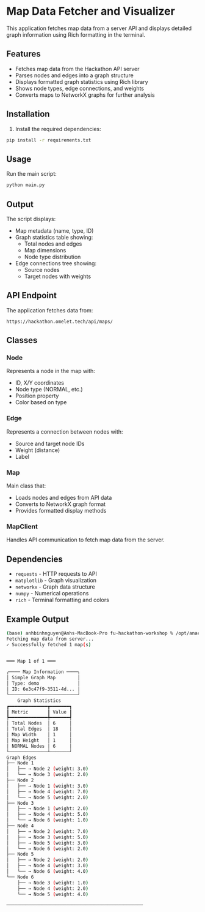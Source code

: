 # Map Data Fetcher and Visualizer

This application fetches map data from a server API and displays detailed graph information using Rich formatting in the terminal.

## Features

- Fetches map data from the Hackathon API server
- Parses nodes and edges into a graph structure
- Displays formatted graph statistics using Rich library
- Shows node types, edge connections, and weights
- Converts maps to NetworkX graphs for further analysis

## Installation

1. Install the required dependencies:
```bash
pip install -r requirements.txt
```

## Usage

Run the main script:
```bash
python main.py
```

## Output

The script displays:
- Map metadata (name, type, ID)
- Graph statistics table showing:
  - Total nodes and edges
  - Map dimensions
  - Node type distribution
- Edge connections tree showing:
  - Source nodes
  - Target nodes with weights

## API Endpoint

The application fetches data from:
```
https://hackathon.omelet.tech/api/maps/
```

## Classes

### Node
Represents a node in the map with:
- ID, X/Y coordinates
- Node type (NORMAL, etc.)
- Position property
- Color based on type

### Edge
Represents a connection between nodes with:
- Source and target node IDs
- Weight (distance)
- Label

### Map
Main class that:
- Loads nodes and edges from API data
- Converts to NetworkX graph format
- Provides formatted display methods

### MapClient
Handles API communication to fetch map data from the server.

## Dependencies

- `requests` - HTTP requests to API
- `matplotlib` - Graph visualization
- `networkx` - Graph data structure
- `numpy` - Numerical operations
- `rich` - Terminal formatting and colors

## Example Output

```bash
(base) anhbinhnguyen@Anhs-MacBook-Pro fu-hackathon-workshop % /opt/anaconda3/bin/python /Users/anhbinhnguyen/git/fu-hackathon-workshop/get-map-from-server/main.py
Fetching map data from server...
✓ Successfully fetched 1 map(s)


═══ Map 1 of 1 ═══

╭──── Map Information ────╮
│ Simple Graph Map        │
│ Type: demo              │
│ ID: 6e3c47f9-3511-4d... │
╰─────────────────────────╯
    Graph Statistics    
┏━━━━━━━━━━━━━━┳━━━━━━━┓
┃ Metric       ┃ Value ┃
┡━━━━━━━━━━━━━━╇━━━━━━━┩
│ Total Nodes  │ 6     │
│ Total Edges  │ 18    │
│ Map Width    │ 1     │
│ Map Height   │ 1     │
│ NORMAL Nodes │ 6     │
└──────────────┴───────┘
Graph Edges
├── Node 1
│   ├── → Node 2 (weight: 3.0)
│   └── → Node 3 (weight: 2.0)
├── Node 2
│   ├── → Node 1 (weight: 3.0)
│   ├── → Node 4 (weight: 7.0)
│   └── → Node 5 (weight: 2.0)
├── Node 3
│   ├── → Node 1 (weight: 2.0)
│   ├── → Node 4 (weight: 5.0)
│   └── → Node 6 (weight: 1.0)
├── Node 4
│   ├── → Node 2 (weight: 7.0)
│   ├── → Node 3 (weight: 5.0)
│   ├── → Node 5 (weight: 3.0)
│   └── → Node 6 (weight: 2.0)
├── Node 5
│   ├── → Node 2 (weight: 2.0)
│   ├── → Node 4 (weight: 3.0)
│   └── → Node 6 (weight: 4.0)
└── Node 6
    ├── → Node 3 (weight: 1.0)
    ├── → Node 4 (weight: 2.0)
    └── → Node 5 (weight: 4.0)

──────────────────────────────────────────────────
```